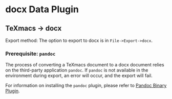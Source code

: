 # docx Data Plugin
## TeXmacs -> docx
Export method: The option to export to docx is in `File->Export->docx`.

### Prerequisite: `pandoc`
The process of converting a TeXmacs document to a docx document relies on the third-party application `pandoc`. If `pandoc` is not available in the environment during export, an error will occur, and the export will fail.

For information on installing the `pandoc` plugin, please refer to [Pandoc Binary Plugin](./plugin_binary_pandoc.md).
